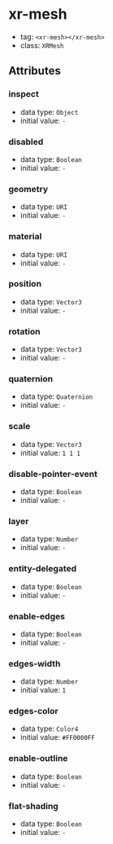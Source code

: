 
# xr-mesh

- tag: `<xr-mesh></xr-mesh>`
- class: `XRMesh`

## Attributes


### inspect

- data type: `Object`
- initial value: `-`

  

### disabled

- data type: `Boolean`
- initial value: `-`

  

### geometry

- data type: `URI`
- initial value: `-`

  

### material

- data type: `URI`
- initial value: `-`

  

### position

- data type: `Vector3`
- initial value: `-`

  

### rotation

- data type: `Vector3`
- initial value: `-`

  

### quaternion

- data type: `Quaternion`
- initial value: `-`

  

### scale

- data type: `Vector3`
- initial value: `1 1 1`

  

### disable-pointer-event

- data type: `Boolean`
- initial value: `-`

  

### layer

- data type: `Number`
- initial value: `-`

  

### entity-delegated

- data type: `Boolean`
- initial value: `-`

  

### enable-edges

- data type: `Boolean`
- initial value: `-`

  

### edges-width

- data type: `Number`
- initial value: `1`

  

### edges-color

- data type: `Color4`
- initial value: `#FF0000FF`

  

### enable-outline

- data type: `Boolean`
- initial value: `-`

  

### flat-shading

- data type: `Boolean`
- initial value: `-`

  

